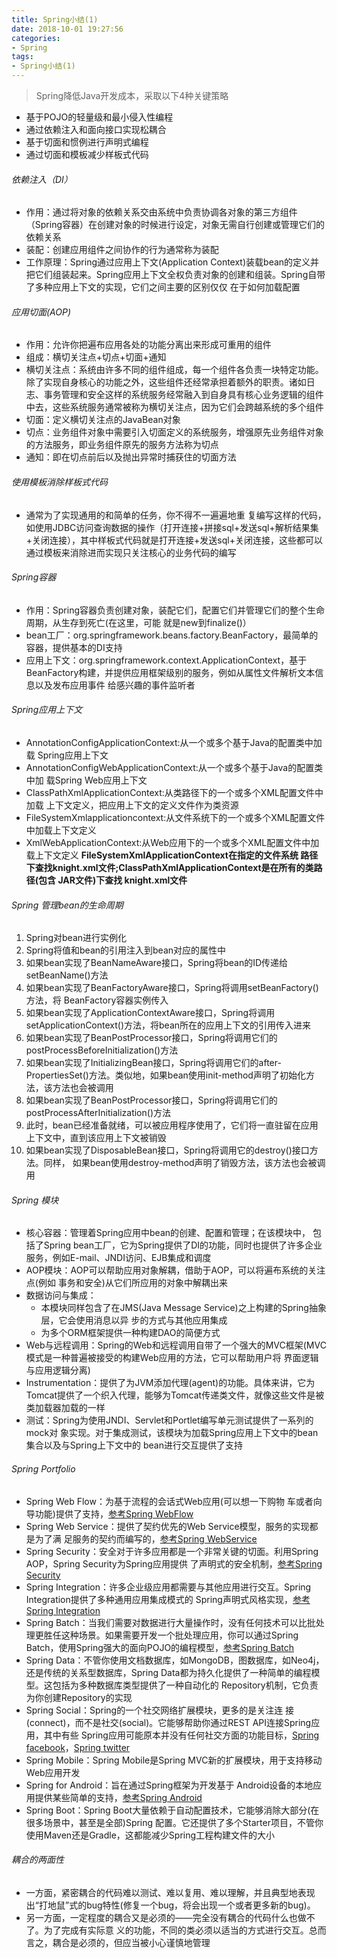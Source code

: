 ```yaml
---
title: Spring小结(1)
date: 2018-10-01 19:27:56
categories: 
- Spring
tags: 
- Spring小结(1)
---
```


<!-- more -->

> Spring降低Java开发成本，采取以下4种关键策略

* 基于POJO的轻量级和最小侵入性编程
* 通过依赖注入和面向接口实现松耦合
* 基于切面和惯例进行声明式编程
* 通过切面和模板减少样板式代码

###### 依赖注入（DI）

* 作用：通过将对象的依赖关系交由系统中负责协调各对象的第三方组件（Spring容器）在创建对象的时候进行设定，对象无需自行创建或管理它们的依赖关系
* 装配：创建应用组件之间协作的行为通常称为装配
* 工作原理：Spring通过应用上下文(Application Context)装载bean的定义并把它们组装起来。Spring应用上下文全权负责对象的创建和组装。Spring自带了多种应用上下文的实现，它们之间主要的区别仅仅 在于如何加载配置

###### 应用切面(AOP)

* 作用：允许你把遍布应用各处的功能分离出来形成可重用的组件
* 组成：横切关注点+切点+切面+通知
* 横切关注点：系统由许多不同的组件组成，每一个组件各负责一块特定功能。除了实现自身核心的功能之外，这些组件还经常承担着额外的职责。诸如日志、事务管理和安全这样的系统服务经常融入到自身具有核心业务逻辑的组件中去，这些系统服务通常被称为横切关注点，因为它们会跨越系统的多个组件
* 切面：定义横切关注点的JavaBean对象
* 切点：业务组件对象中需要引入切面定义的系统服务，增强原先业务组件对象的方法服务，即业务组件原先的服务方法称为切点
* 通知：即在切点前后以及抛出异常时捕获住的切面方法

###### 使用模板消除样板式代码

* 通常为了实现通用的和简单的任务，你不得不一遍遍地重 复编写这样的代码，如使用JDBC访问查询数据的操作（打开连接+拼接sql+发送sql+解析结果集+关闭连接），其中样板式代码就是打开连接+发送sql+关闭连接，这些都可以通过模板来消除进而实现只关注核心的业务代码的编写
	
###### Spring容器

* 作用：Spring容器负责创建对象，装配它们，配置它们并管理它们的整个生命周期，从生存到死亡(在这里，可能 就是new到finalize()）
* bean工厂：org.springframework.beans.factory.BeanFactory，最简单的容器，提供基本的DI支持
* 应用上下文：org.springframework.context.ApplicationContext，基于BeanFactory构建，并提供应用框架级别的服务，例如从属性文件解析文本信息以及发布应用事件 给感兴趣的事件监听者

###### Spring应用上下文

* AnnotationConfigApplicationContext:从一个或多个基于Java的配置类中加载 Spring应用上下文
* AnnotationConfigWebApplicationContext:从一个或多个基于Java的配置类中加 载Spring Web应用上下文
* ClassPathXmlApplicationContext:从类路径下的一个或多个XML配置文件中加载 上下文定义，把应用上下文的定义文件作为类资源
* FileSystemXmlapplicationcontext:从文件系统下的一个或多个XML配置文件中加载上下文定义
* XmlWebApplicationContext:从Web应用下的一个或多个XML配置文件中加载上下文定义
**FileSystemXmlApplicationContext在指定的文件系统 路径下查找knight.xml文件;ClassPathXmlApplicationContext是在所有的类路径(包含 JAR文件)下查找 knight.xml文件**

###### Spring 管理bean的生命周期

1. Spring对bean进行实例化
2. Spring将值和bean的引用注入到bean对应的属性中
3. 如果bean实现了BeanNameAware接口，Spring将bean的ID传递给setBeanName()方法
4. 如果bean实现了BeanFactoryAware接口，Spring将调用setBeanFactory()方法，将 BeanFactory容器实例传入
5. 如果bean实现了ApplicationContextAware接口，Spring将调用setApplicationContext()方法，将bean所在的应用上下文的引用传入进来
6. 如果bean实现了BeanPostProcessor接口，Spring将调用它们的postProcessBeforeInitialization()方法
7. 如果bean实现了InitializingBean接口，Spring将调用它们的after- PropertiesSet()方法。类似地，如果bean使用init-method声明了初始化方法，该方法也会被调用
8. 如果bean实现了BeanPostProcessor接口，Spring将调用它们的postProcessAfterInitialization()方法
9. 此时，bean已经准备就绪，可以被应用程序使用了，它们将一直驻留在应用上下文中，直到该应用上下文被销毁
10. 如果bean实现了DisposableBean接口，Spring将调用它的destroy()接口方法。同样， 如果bean使用destroy-method声明了销毁方法，该方法也会被调用

###### Spring 模块

* 核心容器：管理着Spring应用中bean的创建、配置和管理；在该模块中， 包括了Spring bean工厂，它为Spring提供了DI的功能，同时也提供了许多企业服务，例如E-mail、JNDI访问、EJB集成和调度
* AOP模块：AOP可以帮助应用对象解耦，借助于AOP，可以将遍布系统的关注点(例如 事务和安全)从它们所应用的对象中解耦出来
* 数据访问与集成：
	* 本模块同样包含了在JMS(Java Message Service)之上构建的Spring抽象层，它会使用消息以异 步的方式与其他应用集成
   *  为多个ORM框架提供一种构建DAO的简便方式
* Web与远程调用：Spring的Web和远程调用自带了一个强大的MVC框架(MVC模式是一种普遍被接受的构建Web应用的方法，它可以帮助用户将 界面逻辑与应用逻辑分离)
* Instrumentation：提供了为JVM添加代理(agent)的功能。具体来讲，它为Tomcat提供了一个织入代理，能够为Tomcat传递类文件，就像这些文件是被类加载器加载的一样
* 测试：Spring为使用JNDI、Servlet和Portlet编写单元测试提供了一系列的mock对 象实现。对于集成测试，该模块为加载Spring应用上下文中的bean集合以及与Spring上下文中的 bean进行交互提供了支持

###### Spring Portfolio

* Spring Web Flow：为基于流程的会话式Web应用(可以想一下购物 车或者向导功能)提供了支持，[参考Spring WebFlow](http://projects.spring.io/spring-webflow/)
* Spring Web Service：提供了契约优先的Web Service模型，服务的实现都是为了满 足服务的契约而编写的，[参考Spring WebService](http://docs.spring.io/spring-%20ws/site/)
* Spring Security：安全对于许多应用都是一个非常关键的切面。利用Spring AOP，Spring Security为Spring应用提供 了声明式的安全机制，[参考Spring Security](http://projects.spring.io/spring-security/)
* Spring Integration：许多企业级应用都需要与其他应用进行交互。Spring Integration提供了多种通用应用集成模式的 Spring声明式风格实现，[参考Spring Integration](http://projects.spring.io/spring-integration/)
* Spring Batch：当我们需要对数据进行大量操作时，没有任何技术可以比批处理更胜任这种场景。如果需要开发一个批处理应用，你可以通过Spring Batch，使用Spring强大的面向POJO的编程模型，[参考Spring Batch](http://projects.spring.io/%20spring-batch/)
* Spring Data：不管你使用文档数据库，如MongoDB，图数据库，如Neo4j，还是传统的关系型数据库，Spring Data都为持久化提供了一种简单的编程模型。这包括为多种数据库类型提供了一种自动化的 Repository机制，它负责为你创建Repository的实现
* Spring Social：Spring的一个社交网络扩展模块，更多的是关注连 接(connect)，而不是社交(social)。它能够帮助你通过REST API连接Spring应用，其中有些 Spring应用可能原本并没有任何社交方面的功能目标，[Spring facebook](https://spring.io/guides/gs/accessing-facebook/)，[Spring twitter](https://spring.io/guides/gs/accessing-twitter/)
* Spring Mobile：Spring Mobile是Spring MVC新的扩展模块，用于支持移动Web应用开发
* Spring for Android：旨在通过Spring框架为开发基于 Android设备的本地应用提供某些简单的支持，[参考Spring Android](http://projects.spring.io%20/spring-android/)
* Spring Boot：Spring Boot大量依赖于自动配置技术，它能够消除大部分(在很多场景中，甚至是全部)Spring 配置。它还提供了多个Starter项目，不管你使用Maven还是Gradle，这都能减少Spring工程构建文件的大小

###### 耦合的两面性

* 一方面，紧密耦合的代码难以测试、难以复用、难以理解，并且典型地表现出“打地鼠”式的bug特性(修复一个bug，将会出现一个或者更多新的bug)。
*  另一方面，一定程度的耦合又是必须的——完全没有耦合的代码什么也做不了。为了完成有实际意 义的功能，不同的类必须以适当的方式进行交互。总而言之，耦合是必须的，但应当被小心谨慎地管理